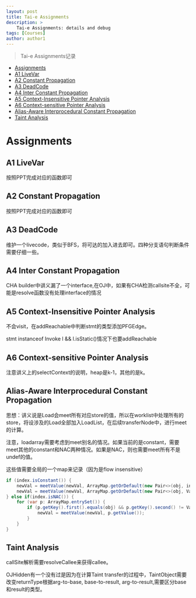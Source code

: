 ```yaml
---
layout: post
title: Tai-e Assignments
description: >
    Tai-e Assignments: details and debug
tags: [Courses]
author: author1
---
```


> Tai-e Assignments记录

- [Assignments](#head1)
- [A1 LiveVar](#head2)
- [A2 Constant Propagation](#head3)
- [A3 DeadCode](#head4)
- [A4 Inter Constant Propagation](#head5)
- [A5 Context-Insensitive Pointer Analysis](#head6)
- [A6 Context-sensitive Pointer Analysis](#head7)
- [Alias-Aware Interprocedural Constant Propagation](#head8)
- [Taint Analysis](#head9)


# <span id="head1">Assignments</span>

## <span id="head2">A1 LiveVar</span>

按照PPT完成对应的函数即可

## <span id="head3">A2 Constant Propagation</span>

按照PPT完成对应的函数即可

## <span id="head4">A3 DeadCode</span>

维护一个livecode，类似于BFS，将可达的加入进去即可。四种分支语句判断条件需要仔细一些。

## <span id="head5">A4 Inter Constant Propagation</span>

CHA builder中讲义漏了一个interface,在OJ中，如果有CHA检测callsite不全，可能是resolve函数没有处理interface的情况

## <span id="head6">A5 Context-Insensitive Pointer Analysis</span>

不会visit，在addReachable中判断stmt的类型添加PFGEdge。

stmt instanceof Invoke l && l.isStatic()情况下也要addReachable

## <span id="head7">A6 Context-sensitive Pointer Analysis</span>

注意讲义上的selectContext的说明，heap是k-1，其他的是k。

## <span id="head8">Alias-Aware Interprocedural Constant Propagation</span>

思想：讲义说是Load会meet所有对应store的值，所以在worklist中处理所有的store，将设涉及的Load全部加入LoadList，在后续transferNode中，进行meet的计算。

注意，loadarray需要考虑到meet别名的情况。如果当前的是constant，需要meet其他的constant和NAC两种情况。如果是NAC，则也需要meet所有不是undef的值。

这些值需要全局的一个map来记录（因为是flow insensitive）

```Java
if (index.isConstant()) {
    newVal = meetValue(newVal, ArrayMap.getOrDefault(new Pair<>(obj, index), Value.getUndef()));
    newVal = meetValue(newVal, ArrayMap.getOrDefault(new Pair<>(obj, Value.getNAC()), Value.getUndef()));
} else if(index.isNAC()) {
    for (var p: ArrayMap.entrySet()) {
        if (p.getKey().first().equals(obj) && p.getKey().second() != Value.getUndef()) {
            newVal = meetValue(newVal, p.getValue());
        }
    }
}
```

## <span id="head9">Taint Analysis</span>

callSite解析需要resolveCallee来获得callee。

OJHidden有一个没有过是因为在计算Taint transfer的过程中，TaintObject需要改变returnType根据arg-to-base, base-to-result, arg-to-result,需要区分base和result的类型。
